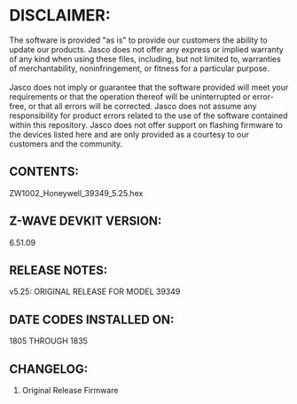 # DISCLAIMER:
The software is provided "as is" to provide our customers the ability to update our products. Jasco does not offer any express or implied warranty of any kind when using these files, including, but not limited to, warranties of merchantability, noninfringement, or fitness for a particular purpose.<br>
<br>
Jasco does not imply or guarantee that the software provided will meet your requirements or that the operation thereof will be uninterrupted or error-free, or that all errors will be corrected. Jasco does not assume any responsibility for product errors related to the use of the software contained within this repository. Jasco does not offer support on flashing firmware to the devices listed here and are only provided as a courtesy to our customers and the community.

## CONTENTS:
ZW1002_Honeywell_39349_5.25.hex

## Z-WAVE DEVKIT VERSION:
6.51.09

## RELEASE NOTES:
v5.25: ORIGINAL RELEASE FOR MODEL 39349

## DATE CODES INSTALLED ON:
1805 THROUGH 1835

## CHANGELOG:
1. Original Release Firmware